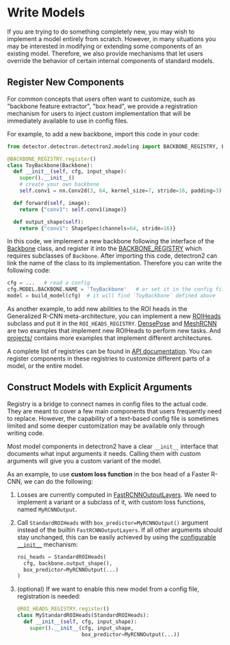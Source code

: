 # Write Models

If you are trying to do something completely new, you may wish to implement
a model entirely from scratch. However, in many situations you may
be interested in modifying or extending some components of an existing model.
Therefore, we also provide mechanisms that let users override the
behavior of certain internal components of standard models.


## Register New Components

For common concepts that users often want to customize, such as "backbone feature extractor", "box head",
we provide a registration mechanism for users to inject custom implementation that
will be immediately available to use in config files.

For example, to add a new backbone, import this code in your code:
```python
from detector.detectron.detectron2.modeling import BACKBONE_REGISTRY, Backbone, ShapeSpec

@BACKBONE_REGISTRY.register()
class ToyBackbone(Backbone):
  def __init__(self, cfg, input_shape):
    super().__init__()
    # create your own backbone
    self.conv1 = nn.Conv2d(3, 64, kernel_size=7, stride=16, padding=3)

  def forward(self, image):
    return {"conv1": self.conv1(image)}

  def output_shape(self):
    return {"conv1": ShapeSpec(channels=64, stride=16)}
```

In this code, we implement a new backbone following the interface of the
[Backbone](../modules/modeling.html#detectron2.modeling.Backbone) class,
and register it into the [BACKBONE_REGISTRY](../modules/modeling.html#detectron2.modeling.BACKBONE_REGISTRY)
which requires subclasses of `Backbone`.
After importing this code, detectron2 can link the name of the class to its implementation. Therefore you can write the following code:

```python
cfg = ...   # read a config
cfg.MODEL.BACKBONE.NAME = 'ToyBackbone'   # or set it in the config file
model = build_model(cfg)  # it will find `ToyBackbone` defined above
```

As another example, to add new abilities to the ROI heads in the Generalized R-CNN meta-architecture,
you can implement a new
[ROIHeads](../modules/modeling.html#detectron2.modeling.ROIHeads) subclass and put it in the `ROI_HEADS_REGISTRY`.
[DensePose](../../projects/DensePose)
and [MeshRCNN](https://github.com/facebookresearch/meshrcnn)
are two examples that implement new ROIHeads to perform new tasks.
And [projects/](../../projects/)
contains more examples that implement different architectures.

A complete list of registries can be found in [API documentation](../modules/modeling.html#model-registries).
You can register components in these registries to customize different parts of a model, or the
entire model.

## Construct Models with Explicit Arguments

Registry is a bridge to connect names in config files to the actual code.
They are meant to cover a few main components that users frequently need to replace.
However, the capability of a text-based config file is sometimes limited and
some deeper customization may be available only through writing code.

Most model components in detectron2 have a clear `__init__` interface that documents
what input arguments it needs. Calling them with custom arguments will give you a custom variant
of the model.

As an example, to use __custom loss function__ in the box head of a Faster R-CNN, we can do the following:

1. Losses are currently computed in [FastRCNNOutputLayers](../modules/modeling.html#detectron2.modeling.FastRCNNOutputLayers).
   We need to implement a variant or a subclass of it, with custom loss functions, named  `MyRCNNOutput`.
2. Call `StandardROIHeads` with `box_predictor=MyRCNNOutput()` argument instead of the builtin `FastRCNNOutputLayers`.
   If all other arguments should stay unchanged, this can be easily achieved by using the [configurable `__init__`](../modules/config.html#detectron2.config.configurable) mechanism:

   ```python
   roi_heads = StandardROIHeads(
     cfg, backbone.output_shape(),
     box_predictor=MyRCNNOutput(...)
   )
   ```
3. (optional) If we want to enable this new model from a config file, registration is needed:
   ```python
   @ROI_HEADS_REGISTRY.register()
   class MyStandardROIHeads(StandardROIHeads):
     def __init__(self, cfg, input_shape):
       super().__init__(cfg, input_shape,
                        box_predictor=MyRCNNOutput(...))
   ```
